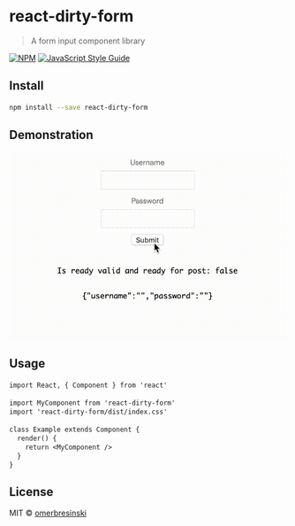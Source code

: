 # react-dirty-form

> A form input component library

[![NPM](https://img.shields.io/npm/v/react-dirty-form.svg)](https://www.npmjs.com/package/react-dirty-form) [![JavaScript Style Guide](https://img.shields.io/badge/code_style-standard-brightgreen.svg)](https://standardjs.com)

## Install

```bash
npm install --save react-dirty-form
```

## Demonstration

![react-dirty-form demonstration](react-dirty-form-demonstration.gif)

## Usage

```tsx
import React, { Component } from 'react'

import MyComponent from 'react-dirty-form'
import 'react-dirty-form/dist/index.css'

class Example extends Component {
  render() {
    return <MyComponent />
  }
}
```

## License

MIT © [omerbresinski](https://github.com/omerbresinski)

